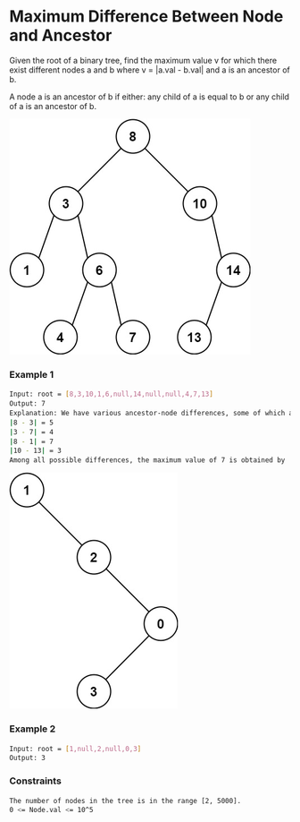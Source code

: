 # Maximum Difference Between Node and Ancestor

Given the root of a binary tree, find the maximum value v for which there exist different nodes a and b where v = |a.val - b.val| and a is an ancestor of b.

A node a is an ancestor of b if either: any child of a is equal to b or any child of a is an ancestor of b.


![tmp-tree](tmp-tree.jpg)
### Example 1
```sh
Input: root = [8,3,10,1,6,null,14,null,null,4,7,13]
Output: 7
Explanation: We have various ancestor-node differences, some of which are given below :
|8 - 3| = 5
|3 - 7| = 4
|8 - 1| = 7
|10 - 13| = 3
Among all possible differences, the maximum value of 7 is obtained by |8 - 1| = 7.
```

![tmp-tree-1](tmp-tree-1.jpg)
### Example 2
```sh
Input: root = [1,null,2,null,0,3]
Output: 3
```


### Constraints
```sh
The number of nodes in the tree is in the range [2, 5000].
0 <= Node.val <= 10^5
```
